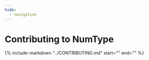 ```yaml
---
hide:
  - navigation
---
```


# Contributing to NumType

{%
   include-markdown "../CONTRIBUTING.md"
   start="<!--overview-start-->"
   end="<!--overview-end-->"
%}

